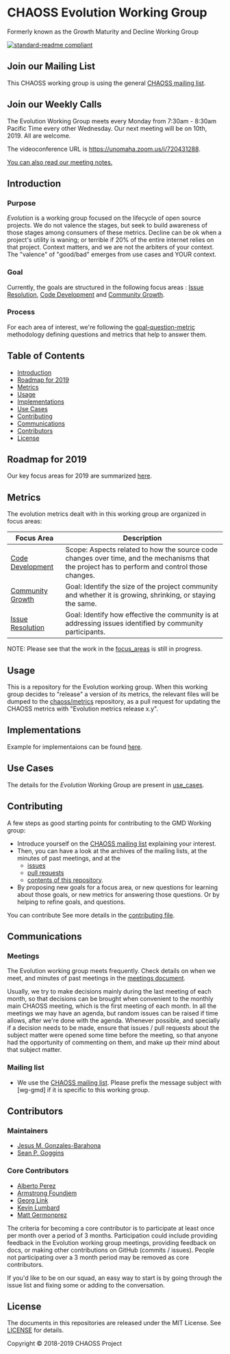 # CHAOSS Evolution Working Group
Formerly known as the Growth Maturity and Decline Working Group

[![standard-readme compliant](https://img.shields.io/badge/standard--readme-OK-green.svg?style=flat-square)](https://github.com/RichardLitt/standard-readme)

## Join our Mailing List

This CHAOSS working group is using the general [CHAOSS mailing list](https://lists.linuxfoundation.org/mailman/listinfo/chaoss).

## Join our Weekly Calls
The Evolution Working Group meets every Monday from 7:30am - 8:30am Pacific Time every other Wednesday.  Our next meeting will be on 10th, 2019. All are welcome.

The videoconference URL is https://unomaha.zoom.us/j/720431288.

[You can also read our meeting notes.](meeting_notes.md)

## Introduction

### Purpose

_Evolution_ is a working group focused on the lifecycle of open source projects. We do not valence the stages, but seek to build awareness of those stages among consumers of these metrics. Decline can be ok when a project's utility is waning; or terrible if 20% of the entire internet relies on that project. Context matters, and we are not the arbiters of your context. The "valence" of "good/bad" emerges from use cases and YOUR context.

### Goal
Currently, the goals are structured in the following focus areas : [Issue Resolution](focus_areas/issue_resolution.md), [Code Development](focus_areas/code_development.md) and [Community Growth](focus_areas/community_growth.md).


### Process
For each area of interest, we're following the [goal-question-metric](https://en.wikipedia.org/wiki/GQM) methodology defining questions and metrics that help to answer them.

## Table of Contents

- [Introduction](#introduction)
- [Roadmap for 2019](#roadmap-for-2019)
- [Metrics](#metrics)
- [Usage](#usage)
- [Implementations](#implementations)
- [Use Cases](#use-cases)
- [Contributing](#contributing)
- [Communications](#communications)
- [Contributors](#contributors)
- [License](#license)

<!---## Background

### Problem Statement

To be updated.

### Opportunity

To be updated

### Work To Date

To be updated. --->

## Roadmap for 2019

Our key focus areas for 2019 are summarized [here](ROADMAP.md).

## Metrics

The evolution metrics dealt with in this working group are organized in focus areas:

Focus Area | Description
--- | ---
[Code Development](./focus_areas/code_development.md) | Scope: Aspects related to how the source code changes over time, and the mechanisms that the project has to perform and control those changes.
[Community Growth](./focus_areas/community_growth.md) | Goal: Identify the size of the project community and whether it is growing, shrinking, or staying the same.
[Issue Resolution](./focus_areas/issue_resolution.md) | Goal: Identify how effective the community is at addressing issues identified by community participants.


NOTE: Please see that the work in the [focus_areas](/focus_areas) is still in progress.

## Usage

This is a repository for the Evolution working group.
When this working group decides to "release" a version of its metrics,
the relevant files will be dumped to the
[chaoss/metrics](https://github.com/chaoss/metrics) repository,
as a pull request for updating the CHAOSS metrics with
"Evolution metrics release x.y".

## Implementations

Example for implementaions can be found [here](implementations).

<!---## Software work

To be updated. --->

## Use Cases

The details for the _Evolution_ Working Group are present in [use_cases](use_cases).

<!--## Related Works

To be updated. --->

## Contributing

A few steps as good starting points for contributing to the GMD Working group:
* Introduce yourself on the [CHAOSS mailing list](https://github.com/chaoss/wg-gmd#mailing-list) explaining your interest.
* Then, you can have a look at the archives of the mailing lists, at the minutes of past meetings, and at the
    * [issues](https://github.com/chaoss/wg-gmd/issues)
    * [pull requests](https://github.com/chaoss/wg-gmd/pulls)
    * [contents of this repository](https://github.com/chaoss/wg-gmd).
* By proposing new goals for a focus area, or new questions for learning about those goals, or new metrics for answering those questions. Or by helping to refine goals, and questions.

You can contribute
See more details in the [contributing file](CONTRIBUTING.md).


## Communications

### Meetings

The Evolution working group meets frequently. Check details on when we meet, and minutes of past meetings
in the [meetings document](meeting_notes.md).

Usually, we try to make decisions mainly during the last meeting of each month,
so that decisions can be brought when convenient to the monthly main CHAOSS meeting,
which is the first meeting of each month. In all the meetings we may have an agenda,
but random issues can be raised if time allows, after we're done with the agenda.
Whenever possible, and specially if a decision needs to be made,
ensure that issues / pull requests about the subject matter were opened some time before the meeting,
so that anyone had the opportunity of commenting on them, and make up their mind about that subject matter.

### Mailing list

* We use the [CHAOSS mailing list](https://chaoss.community/participate/#user-content-join-the-mailing-list).
Please prefix the message subject with \[wg-gmd\] if it is specific to this working group.


## Contributors

### Maintainers

- [Jesus M. Gonzales-Barahona](https://github.com/jgbarah)
- [Sean P. Goggins](https://github.com/sgoggins)

### Core Contributors

- [Alberto Perez]()
- [Armstrong Foundjem]()
- [Georg Link](https://github.com/GeorgLink)
- [Kevin Lumbard](https://github.com/klumb)
- [Matt Germonprez](https://github.com/germonprez)

The criteria for becoming a core contributor is to participate at least once per month over a period of 3 months. Participation could include providing feedback in the Evolution working group meetings, providing feedback on docs, or making other contributions on GitHub (commits / issues). People not participating over a 3 month period may be removed as core contributors.

If you'd like to be on our squad, an easy way to start is by going through the issue list and fixing some or adding to the conversation.

## License

The documents in this repositories are released under the MIT License. See [LICENSE](LICENSE) for details.

Copyright © 2018-2019 CHAOSS Project
